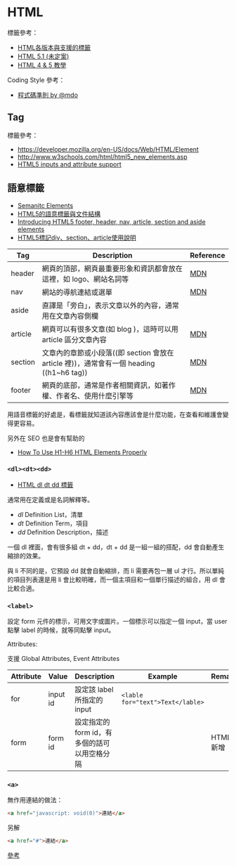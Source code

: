 HTML
====

標籤參考：

* [HTML各版本與支援的標籤](http://w3c.github.io/elements-of-html/)
* [HTML 5.1 (未定案)](http://www.w3.org/TR/html51/)
* [HTML 4 & 5 教學](http://www.w3schools.com/html/default.asp)

Coding Style 參考：

* [程式碼準則 by @mdo](http://lisp.es/code-guide/#html)

Tag
---

標籤參考：

* https://developer.mozilla.org/en-US/docs/Web/HTML/Element
* http://www.w3schools.com/html/html5_new_elements.asp
* [HTML5 inputs and attribute support](https://www.miketaylr.com/code/input-type-attr.html) 

語意標籤
--------

* [Semanitc Elements](http://www.w3schools.com/html/html5_semantic_elements.asp)
* [HTML5的語意標籤與文件結構](http://www.dotblogs.com.tw/yuan0716/archive/2011/11/10/html5newtag.aspx)
* [Introducing HTML5 footer, header, nav, article, section and aside elements](http://www.cellbiol.com/bioinformatics_web_development/doku.php/chapter_3_-_your_first_webpage_-_learning_html_and_css/introducing_html5_footer_header_nav_article_section_aside_elements)
* [HTML5標記div、section、article使用說明](http://yongxjb.pixnet.net/blog/post/6312952-html5%E6%A8%99%E8%A8%98div%E3%80%81section%E3%80%81article%E4%BD%BF%E7%94%A8%E8%AA%AA%E6%98%8E_19)

|  Tag  |  Description  |  Reference  |
|  ---  |  -----------  |  ---------  |
| header | 網頁的頂部，網頁最重要形象和資訊都會放在這裡，如 logo、網站名詞等 | [MDN](https://developer.mozilla.org/en-US/docs/Web/HTML/Element/header) |
| nav | 網站的導航連結或選單 | [MDN](https://developer.mozilla.org/en-US/docs/Web/HTML/Element/nav) |
| aside | 直譯是「旁白」，表示文章以外的內容，通常用在文章內容側欄 |  |
| article | 網頁可以有很多文章(如 blog )，這時可以用 article 區分文章內容 | [MDN](https://developer.mozilla.org/en-US/docs/Web/HTML/Element/article) |
| section | 文章內的章節或小段落((即 section 會放在 article 裡))，通常會有一個 heading ((h1~h6 tag))  | [MDN](https://developer.mozilla.org/en-US/docs/Web/HTML/Element/section) |
| footer | 網頁的底部，通常是作者相關資訊，如著作權、作者名、使用什麼引擎等 | [MDN](https://developer.mozilla.org/en-US/docs/Web/HTML/Element/footer) |

用語音標籤的好處是，看標籤就知道該內容應該會是什麼功能，在查看和維護會變得更容易。

另外在 SEO 也是會有幫助的

* [How To Use H1-H6 HTML Elements Properly](http://www.hobo-web.co.uk/headers/)

### `<dl><dt><dd>`

* [HTML dl dt dd 標籤](http://www.wibibi.com/info.php?tid=353)

通常用在定義或是名詞解釋等。

* *dl* Definition List，清單 
* *dt* Definition Term，項目
* *dd* Definition Description，描述

一個 dl 裡面，會有很多組 dt + dd，dt + dd 是一組一組的搭配，dd 會自動產生縮排的效果。

與 li 不同的是，它預設 dd 就會自動縮排，而 li 需要再包一層 ul 才行。所以單純的項目列表還是用 li 會比較明確，而一個主項目和一個單行描述的組合，用 dl 會比較合適。

### `<label>`

設定 form 元件的標示，可用文字或圖片。一個標示可以指定一個 input，當 user 點擊 label 的時候，就等同點擊 input。

Attributes:

<label> 支援 Global Attributes, Event Attributes

|  Attribute  |  Value  |  Description  |  Example  |  Remark  |
|  ---------  |  -----  |  -----------  |  -------  |  ------  |
| for | input id | 設定該 label 所指定的 input | `<lable for="text">Text</lable>` | |
| form | form id | 設定指定的 form id，有多個的話可以用空格分隔 |  | HTML5 新增 |

### `<a>`

無作用連結的做法：

```html
<a href="javascript: void(0)">連結</a> 
```

另解

```html
<a href="#">連結</a> 
```

[參考](http://blog.xuite.net/vexed/tech/25193980-%E7%84%A1%E4%BD%9C%E7%94%A8%E9%80%A3%E7%B5%90%E8%A9%B2%E5%AF%AB+%3Ca+href%3D%22%23%22+%3E+%E9%82%84%E6%98%AF+%3Ca+href%3D%22javascript%3A+void(0)%22+%3E)
